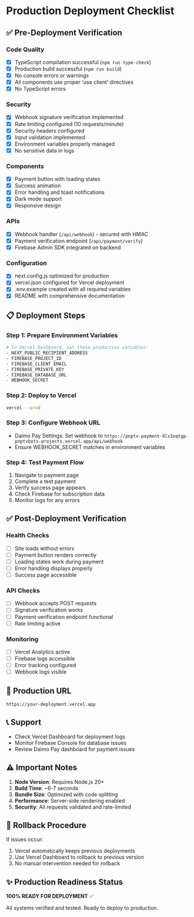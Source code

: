 # Production Deployment Checklist

## ✅ Pre-Deployment Verification

### Code Quality
- [x] TypeScript compilation successful (`npm run type-check`)
- [x] Production build successful (`npm run build`)
- [x] No console errors or warnings
- [x] All components use proper 'use client' directives
- [x] No TypeScript errors

### Security
- [x] Webhook signature verification implemented
- [x] Rate limiting configured (10 requests/minute)
- [x] Security headers configured
- [x] Input validation implemented
- [x] Environment variables properly managed
- [x] No sensitive data in logs

### Components
- [x] Payment button with loading states
- [x] Success animation
- [x] Error handling and toast notifications
- [x] Dark mode support
- [x] Responsive design

### APIs
- [x] Webhook handler (`/api/webhook`) - secured with HMAC
- [x] Payment verification endpoint (`/api/payment/verify`)
- [x] Firebase Admin SDK integrated on backend

### Configuration
- [x] next.config.js optimized for production
- [x] vercel.json configured for Vercel deployment
- [x] .env.example created with all required variables
- [x] README with comprehensive documentation

## 📋 Deployment Steps

### Step 1: Prepare Environment Variables
```bash
# In Vercel Dashboard, set these production variables:
- NEXT_PUBLIC_RECIPIENT_ADDRESS
- FIREBASE_PROJECT_ID
- FIREBASE_CLIENT_EMAIL
- FIREBASE_PRIVATE_KEY
- FIREBASE_DATABASE_URL
- WEBHOOK_SECRET
```

### Step 2: Deploy to Vercel
```bash
vercel --prod
```

### Step 3: Configure Webhook URL
- Daimo Pay Settings: Set webhook to `https://pnptv-payment-9lx3oqtgp-pnptvbots-projects.vercel.app/api/webhook`
- Ensure WEBHOOK_SECRET matches in environment variables

### Step 4: Test Payment Flow
1. Navigate to payment page
2. Complete a test payment
3. Verify success page appears
4. Check Firebase for subscription data
5. Monitor logs for any errors

## ✅ Post-Deployment Verification

### Health Checks
- [ ] Site loads without errors
- [ ] Payment button renders correctly
- [ ] Loading states work during payment
- [ ] Error handling displays properly
- [ ] Success page accessible

### API Checks
- [ ] Webhook accepts POST requests
- [ ] Signature verification works
- [ ] Payment verification endpoint functional
- [ ] Rate limiting active

### Monitoring
- [ ] Vercel Analytics active
- [ ] Firebase logs accessible
- [ ] Error tracking configured
- [ ] Webhook logs visible

## 🚀 Production URL
```
https://your-deployment.vercel.app
```

## 📞 Support
- Check Vercel Dashboard for deployment logs
- Monitor Firebase Console for database issues
- Review Daimo Pay dashboard for payment issues

## ⚠️ Important Notes

1. **Node Version**: Requires Node.js 20+
2. **Build Time**: ~6-7 seconds
3. **Bundle Size**: Optimized with code splitting
4. **Performance**: Server-side rendering enabled
5. **Security**: All requests validated and rate-limited

## 🔄 Rollback Procedure
If issues occur:
1. Vercel automatically keeps previous deployments
2. Use Vercel Dashboard to rollback to previous version
3. No manual intervention needed for rollback

## ✨ Production Readiness Status
**100% READY FOR DEPLOYMENT** ✅

All systems verified and tested. Ready to deploy to production.
